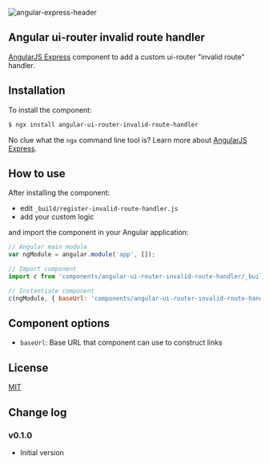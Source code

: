 ![angular-express-header](https://cloud.githubusercontent.com/assets/1859381/8266502/d94e93ce-1731-11e5-9b9d-9b9e58c5369f.png)

## Angular ui-router invalid route handler

[AngularJS Express](https://github.com/angular-express/angular-express) component to add a custom ui-router "invalid route" handler.

## Installation

To install the component:

```bash
$ ngx install angular-ui-router-invalid-route-handler
```

No clue what the `ngx` command line tool is? Learn more about [AngularJS Express](https://github.com/angular-express/angular-express).

## How to use

After installing the component:

- edit `_build/register-invalid-route-handler.js`
- add your custom logic

and import the component in your Angular application:

```javascript
// Angular main module
var ngModule = angular.module('app', []);

// Import component
import c from 'components/angular-ui-router-invalid-route-handler/_build/index';

// Instantiate component
c(ngModule, { baseUrl: 'components/angular-ui-router-invalid-route-handler' });
```

## Component options

- `baseUrl`: Base URL that component can use to construct links

## License

[MIT](LICENSE)

## Change log

### v0.1.0

- Initial version
